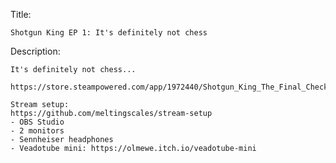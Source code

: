 Title:

    Shotgun King EP 1: It's definitely not chess

Description:

    It's definitely not chess...
    
    https://store.steampowered.com/app/1972440/Shotgun_King_The_Final_Checkmate/
    
    Stream setup:
    https://github.com/meltingscales/stream-setup
    - OBS Studio
    - 2 monitors
    - Sennheiser headphones
    - Veadotube mini: https://olmewe.itch.io/veadotube-mini
